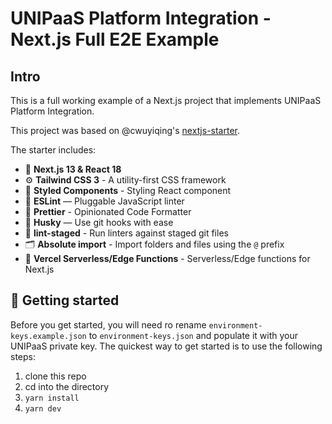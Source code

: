 # UNIPaaS Platform Integration - Next.js Full E2E Example

## Intro

This is a full working example of a Next.js project that implements UNIPaaS Platform Integration.

This project was based on @cwuyiqing's [nextjs-starter](https://github.com/chhpt/nextjs-starter).

The starter includes:

- 🚀 **Next.js 13 & React 18**
- ⚙️ **Tailwind CSS 3** - A utility-first CSS framework
- 🍓 **Styled Components** - Styling React component
- 📏 **ESLint** — Pluggable JavaScript linter
- 💖 **Prettier** - Opinionated Code Formatter
- 🐶 **Husky** — Use git hooks with ease
- 🚫 **lint-staged** - Run linters against staged git files
- 🗂 **Absolute import** - Import folders and files using the `@` prefix
- 🤩 **Vercel Serverless/Edge Functions** - Serverless/Edge functions for Next.js

## 🚀 Getting started

Before you get started, you will need ro rename `environment-keys.example.json` to `environment-keys.json` and populate it with your UNIPaaS private key.
The quickest way to get started is to use the following steps:

1. clone this repo
2. cd into the directory
3. `yarn install`
4. `yarn dev`
